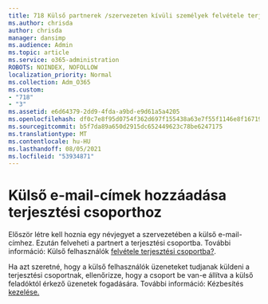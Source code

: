 ```yaml
---
title: 718 Külső partnerek /szervezeten kívüli személyek felvétele terjesztési listába
ms.author: chrisda
author: chrisda
manager: dansimp
ms.audience: Admin
ms.topic: article
ms.service: o365-administration
ROBOTS: NOINDEX, NOFOLLOW
localization_priority: Normal
ms.collection: Adm_O365
ms.custom:
- "718"
- "3"
ms.assetid: e6d64379-2dd9-4fda-a9bd-e9d61a5a4205
ms.openlocfilehash: df0c7e8f95d0754f362d697f155438a63e7f55f1146e8f1671932c380186baf4
ms.sourcegitcommit: b5f7da89a650d2915dc652449623c78be6247175
ms.translationtype: MT
ms.contentlocale: hu-HU
ms.lasthandoff: 08/05/2021
ms.locfileid: "53934871"
---
```

# <a name="add-external-email-addresses-to-a-distribution-group"></a>Külső e-mail-címek hozzáadása terjesztési csoporthoz

Először létre kell hoznia egy névjegyet a szervezetében a külső e-mail-címhez. Ezután felveheti a partnert a terjesztési csoportba. További információ: Külső felhasználók [felvétele terjesztési csoportba?](https://support.office.com/client/caa0f310-0bb7-48e3-8ad2-cb358b53bbba).

Ha azt szeretné, hogy a külső felhasználók üzeneteket tudjanak küldeni a terjesztési csoportnak, ellenőrizze, hogy a csoport be van-e állítva a külső feladóktól érkező üzenetek fogadására. További információ: Kézbesítés [kezelése.](https://technet.microsoft.com/library/bb124513.aspx#deliverymanagement)
